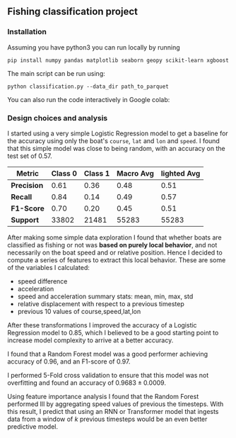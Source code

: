 ## Fishing classification project

### Installation 

Assuming you have python3 you can run locally by running 
```
pip install numpy pandas matplotlib seaborn geopy scikit-learn xgboost
```

The main script can be run using: 

```
python classification.py --data_dir path_to_parquet
```

You can also run the code interactively in Google colab: 

### Design choices and analysis

I started using a very simple Logistic Regression model to get a baseline for the accuracy using only the boat's `course`, `lat` and `lon` and `speed`. I found that this simple model was close to being random, with an accuracy on the test set of $0.57$.

| Metric         | Class 0 | Class 1 | Macro Avg | Iighted Avg |
|---------------|---------|---------|-----------|--------------|
| **Precision** | 0.61    | 0.36    | 0.48      | 0.51         |
| **Recall**    | 0.84    | 0.14    | 0.49      | 0.57         |
| **F1-Score**  | 0.70    | 0.20    | 0.45      | 0.51         |
| **Support**   | 33802   | 21481   | 55283     | 55283        |


After making some simple data exploration I found that whether boats are classified as fishing or not was **based on purely local behavior**, and not necessarily on the boat speed and or relative position. Hence I decided to compute a series of features to extract this local behavior. These are some of the variables I calculated: 

* speed difference
* acceleration 
* speed and acceleration summary stats: mean, min, max, std
* relative displacement with respect to a previous timestep
* previous 10 values of course,speed,lat,lon

After these transformations I improved the accuracy of a Logistic Regression model to $0.85$, which I believed to be a good starting point to increase model complexity to arrive at a better accuracy. 

I found that a Random Forest model was a good performer achieving accuracy of $0.96$, and an F1-score of $0.97$. 

I performed 5-Fold cross validation to ensure that this model was not overfitting and found an accuracy of $0.9683 ± 0.0009$. 

Using feature importance analysis I found that the Random Forest performed Ill by aggregating speed values of previous the timesteps. With this result, I predict that using an RNN or Transformer model that ingests data from a window of $k$ previous timesteps would be an even better predictive model.

